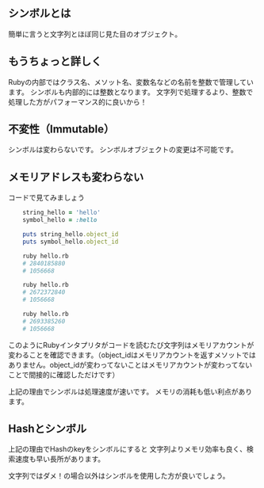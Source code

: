 ## シンボルとは

簡単に言うと文字列とほぼ同じ見た目のオブジェクト。

## もうちょっと詳しく

Rubyの内部ではクラス名、メソット名、変数名などの名前を整数で管理しています。
シンボルも内部的には整数となります。
文字列で処理するより、整数で処理した方がパフォーマンス的に良いから！

## 不変性（Immutable）

シンボルは変わらないです。
シンボルオブジェクトの変更は不可能です。

## メモリアドレスも変わらない

コードで見てみましょう

```hello.rb
    string_hello = 'hello'
    symbol_hello = :hello

    puts string_hello.object_id
    puts symbol_hello.object_id
```

```bash
    ruby hello.rb
    # 2840185880
    # 1056668

    ruby hello.rb
    # 2672372840
    # 1056668

    ruby hello.rb
    # 2693385260
    # 1056668
```

このようにRubyインタプリタがコードを読むたび文字列はメモリアカウントが変わることを確認できます。（object_idはメモリアカウントを返すメソットではありません。object_idが変わってないことはメモリアカウントが変わってないことで間接的に確認しただけです）

上記の理由でシンボルは処理速度が速いです。
メモリの消耗も低い利点があります。

## Hashとシンボル

上記の理由でHashのkeyをシンボルにすると
文字列よりメモリ効率も良く、検索速度も早い長所があります。

文字列ではダメ！の場合以外はシンボルを使用した方が良いでしょう。
